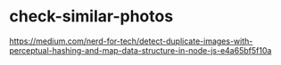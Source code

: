 # check-similar-photos

https://medium.com/nerd-for-tech/detect-duplicate-images-with-perceptual-hashing-and-map-data-structure-in-node-js-e4a65bf5f10a
